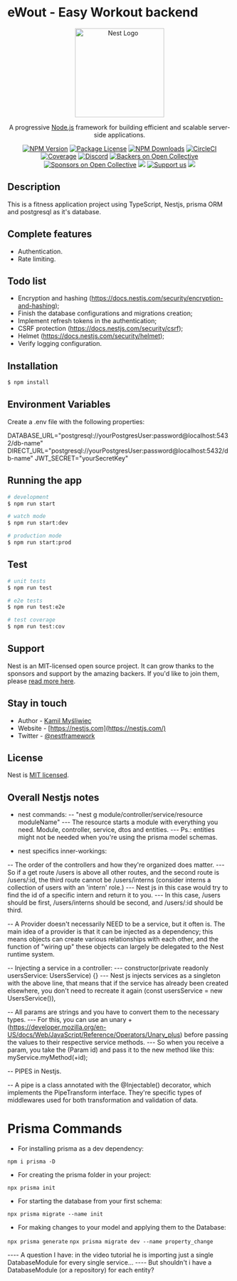 # eWout - Easy Workout backend

<p align="center">
  <a href="http://nestjs.com/" target="blank"><img src="https://nestjs.com/img/logo-small.svg" width="200" alt="Nest Logo" /></a>
</p>

[circleci-image]: https://img.shields.io/circleci/build/github/nestjs/nest/master?token=abc123def456
[circleci-url]: https://circleci.com/gh/nestjs/nest

  <p align="center">A progressive <a href="http://nodejs.org" target="_blank">Node.js</a> framework for building efficient and scalable server-side applications.</p>
    <p align="center">
<a href="https://www.npmjs.com/~nestjscore" target="_blank"><img src="https://img.shields.io/npm/v/@nestjs/core.svg" alt="NPM Version" /></a>
<a href="https://www.npmjs.com/~nestjscore" target="_blank"><img src="https://img.shields.io/npm/l/@nestjs/core.svg" alt="Package License" /></a>
<a href="https://www.npmjs.com/~nestjscore" target="_blank"><img src="https://img.shields.io/npm/dm/@nestjs/common.svg" alt="NPM Downloads" /></a>
<a href="https://circleci.com/gh/nestjs/nest" target="_blank"><img src="https://img.shields.io/circleci/build/github/nestjs/nest/master" alt="CircleCI" /></a>
<a href="https://coveralls.io/github/nestjs/nest?branch=master" target="_blank"><img src="https://coveralls.io/repos/github/nestjs/nest/badge.svg?branch=master#9" alt="Coverage" /></a>
<a href="https://discord.gg/G7Qnnhy" target="_blank"><img src="https://img.shields.io/badge/discord-online-brightgreen.svg" alt="Discord"/></a>
<a href="https://opencollective.com/nest#backer" target="_blank"><img src="https://opencollective.com/nest/backers/badge.svg" alt="Backers on Open Collective" /></a>
<a href="https://opencollective.com/nest#sponsor" target="_blank"><img src="https://opencollective.com/nest/sponsors/badge.svg" alt="Sponsors on Open Collective" /></a>
  <a href="https://paypal.me/kamilmysliwiec" target="_blank"><img src="https://img.shields.io/badge/Donate-PayPal-ff3f59.svg"/></a>
    <a href="https://opencollective.com/nest#sponsor"  target="_blank"><img src="https://img.shields.io/badge/Support%20us-Open%20Collective-41B883.svg" alt="Support us"></a>
  <a href="https://twitter.com/nestframework" target="_blank"><img src="https://img.shields.io/twitter/follow/nestframework.svg?style=social&label=Follow"></a>
</p>
  <!--[![Backers on Open Collective](https://opencollective.com/nest/backers/badge.svg)](https://opencollective.com/nest#backer)
  [![Sponsors on Open Collective](https://opencollective.com/nest/sponsors/badge.svg)](https://opencollective.com/nest#sponsor)-->

## Description

This is a fitness application project using TypeScript, Nestjs, prisma ORM and postgresql as it's database.

## Complete features 

- Authentication.
- Rate limiting.

## Todo list

- Encryption and hashing (https://docs.nestjs.com/security/encryption-and-hashing);
- Finish the database configurations and migrations creation;
- Implement refresh tokens in the authentication;
- CSRF protection (https://docs.nestjs.com/security/csrf);
- Helmet (https://docs.nestjs.com/security/helmet);
- Verify logging configuration.

## Installation

```bash
$ npm install
```

## Environment Variables

Create a .env file with the following properties: 

DATABASE_URL="postgresql://yourPostgresUser:password@localhost:5432/db-name"
DIRECT_URL="postgresql://yourPostgresUser:password@localhost:5432/db-name"
JWT_SECRET="yourSecretKey"

## Running the app

```bash
# development
$ npm run start

# watch mode
$ npm run start:dev

# production mode
$ npm run start:prod
```

## Test

```bash
# unit tests
$ npm run test

# e2e tests
$ npm run test:e2e

# test coverage
$ npm run test:cov
```

## Support

Nest is an MIT-licensed open source project. It can grow thanks to the sponsors and support by the amazing backers. If you'd like to join them, please [read more here](https://docs.nestjs.com/support).

## Stay in touch

- Author - [Kamil Myśliwiec](https://kamilmysliwiec.com)
- Website - [https://nestjs.com](https://nestjs.com/)
- Twitter - [@nestframework](https://twitter.com/nestframework)

## License

Nest is [MIT licensed](LICENSE).

## Overall Nestjs notes

- nest commands: 
-- "nest g module/controller/service/resource moduleName" 
--- The resource starts a module with everything you need. Module, controller, service, dtos and entities.
--- Ps.: entities might not be needed when you're using the prisma model schemas.

- nest specifics inner-workings:

-- The order of the controllers and how they're organized does matter. 
--- So if a get route /users is above all other routes, and the second route is /users/:id, the third route cannot be /users/interns (consider interns a collection of users with an 'intern' role.)
--- Nest js in this case would try to find the id of a specific intern and return it to you.
--- In this case, /users should be first, /users/interns should be second, and /users/:id should be third. 


-- A Provider doesn't necessarily NEED to be a service, but it often is. The main idea of a provider is that it can be injected as a dependency; this means objects can create various relationships with each other, and the function of "wiring up" these objects can largely be delegated to the Nest runtime system.

-- Injecting a service in a controller:
--- constructor(private readonly usersService: UsersService) {}
--- Nest js injects services as a singleton with the above line, that means that if the service has already been created elsewhere, you don't need to recreate it again (const usersService = new UsersService()), 

-- All params are strings and you have to convert them to the necessary types.
--- For this, you can use an unary + (https://developer.mozilla.org/en-US/docs/Web/JavaScript/Reference/Operators/Unary_plus) before passing the values to their respective service methods.
--- So when you receive a param, you take the (Param id) and pass it to the new method like this: myService.myMethod(+id);

-- PIPES in Nestjs.

-- A pipe is a class annotated with the @Injectable() decorator, which implements the PipeTransform interface. They're specific types of middlewares used for both transformation and validation of data.


# Prisma Commands

- For installing prisma as a dev dependency: 

```npm i prisma -D```

- For creating the prisma folder in your project:

```npx prisma init```

- For starting the database from your first schema:

```npx prisma migrate --name init```

- For making changes to your model and applying them to the Database:

```npx prisma generate```
```npx prisma migrate dev --name property_change```

---- A question I have: in the video tutorial he is importing just a single DatabaseModule for every single service... 
---- But shouldn't i have a DatabaseModule (or a repository) for each entity?


